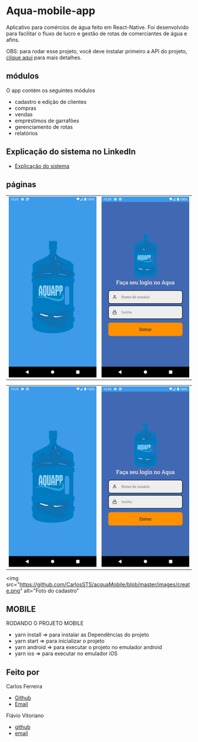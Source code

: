 # Aqua-mobile-app

Aplicativo para comércios de água feito em React-Native. Foi desenvolvido para facilitar o fluxo de lucro e gestão de rotas de comerciantes de água e afins.

OBS: para rodar esse projeto, você deve instalar primeiro a API do projeto, [clique aqui](https://github.com/flavioVitoriano//) para mais detalhes.

## módulos

O app contém os seguintes módulos

- cadastro e edição de clientes
- compras
- vendas
- empréstimos de garrafões
- gerenciamento de rotas
- relatórios

## Explicação do sistema no LinkedIn

- [Explicação do sistema](https://www.linkedin.com/posts/carlos-ferreira-4b2ba219a_version-20-of-the-aquaapp-project-developed-activity-6743291222619627520-5sJl)

## páginas

<table>
  <tr>
<td><img src="https://github.com/CarlosSTS/acquaMobile/blob/master/images/logo.png" alt="Foto do logo" width="360" /></td>
<td><img src="https://github.com/CarlosSTS/acquaMobile/blob/master/images/login.png" alt="Foto do login" width="360" /></td>
</tr>
</table>

<table>
  <tr>
<td><img src="https://github.com/CarlosSTS/acquaMobile/blob/master/images/logo.png" alt="Foto do drawer" width="360" /></td>
<td><img src="https://github.com/CarlosSTS/acquaMobile/blob/master/images/login.png" alt="Foto da listagem" width="360" /></td>
</tr>
</table>

<img src="https://github.com/CarlosSTS/acquaMobile/blob/master/images/create.png" alt="Foto do cadastro"

## MOBILE

RODANDO O PROJETO MOBILE

- yarn install => para instalar as Dependências do projeto
- yarn start => para inicializar o projeto
- yarn android => para executar o projeto no emulador android
- yarn ios => para executar no emulador iOS

## Feito por

Carlos Ferreira

- [Github](https://www.github.com/CarlosSTS)
- [Email](mailto://carlossts826@gmail.com)

Flávio Vitoriano

- [github](https://www.github.com/flavioVitoriano)
- [email](mailto://flavio.vitorianodev@gmail.com)
